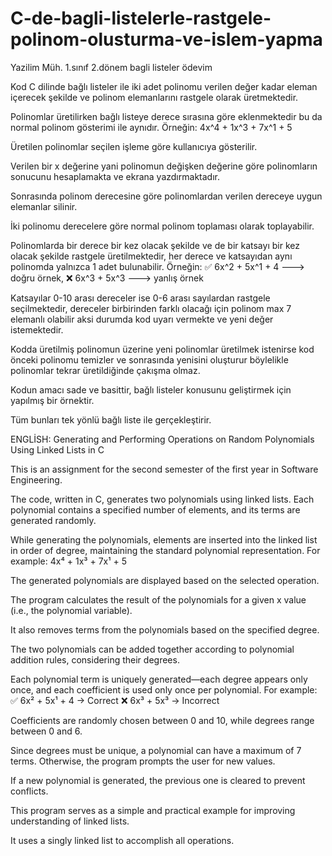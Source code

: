 # C-de-bagli-listelerle-rastgele-polinom-olusturma-ve-islem-yapma
Yazilim Müh. 1.sınıf 2.dönem bagli listeler ödevim

Kod C dilinde bağlı listeler ile iki adet polinomu verilen değer kadar eleman içerecek şekilde ve polinom elemanlarını rastgele olarak üretmektedir.

Polinomlar üretilirken bağlı listeye derece sırasına göre eklenmektedir bu da normal polinom gösterimi ile aynıdır. Örneğin: 4x^4 + 1x^3 + 7x^1 + 5

Üretilen polinomlar seçilen işleme göre kullanıcıya gösterilir.

Verilen bir x değerine yani polinomun değişken değerine göre polinomların sonucunu hesaplamakta ve ekrana yazdırmaktadır.

Sonrasında polinom derecesine göre polinomlardan verilen dereceye uygun elemanlar silinir.

İki polinomu derecelere göre normal polinom toplaması olarak toplayabilir.

Polinomlarda bir derece bir kez olacak şekilde ve de bir katsayı bir kez olacak şekilde rastgele üretilmektedir, her derece ve katsayıdan aynı polinomda yalnızca 1 adet bulunabilir. Örneğin: ✅ 6x^2 + 5x^1 + 4 ---> doğru örnek, ❌ 6x^3 + 5x^3 ---> yanlış örnek

Katsayılar 0-10 arası dereceler ise 0-6 arası sayılardan rastgele seçilmektedir, dereceler birbirinden farklı olacağı için polinom max 7 elemanlı olabilir aksi durumda kod uyarı vermekte ve yeni değer istemektedir.

Kodda üretilmiş polinomun üzerine yeni polinomlar üretilmek istenirse kod önceki polinomu temizler ve sonrasında yenisini oluşturur böylelikle polinomlar tekrar üretildiğinde çakışma olmaz.

Kodun amacı sade ve basittir, bağlı listeler konusunu geliştirmek için yapılmış bir örnektir.

Tüm bunları tek yönlü bağlı liste ile gerçekleştirir.



ENGLİSH: 
Generating and Performing Operations on Random Polynomials Using Linked Lists in C

This is an assignment for the second semester of the first year in Software Engineering.

The code, written in C, generates two polynomials using linked lists. Each polynomial contains a specified number of elements, and its terms are generated randomly.

While generating the polynomials, elements are inserted into the linked list in order of degree, maintaining the standard polynomial representation. For example:
4x⁴ + 1x³ + 7x¹ + 5

The generated polynomials are displayed based on the selected operation.

The program calculates the result of the polynomials for a given x value (i.e., the polynomial variable).

It also removes terms from the polynomials based on the specified degree.

The two polynomials can be added together according to polynomial addition rules, considering their degrees.

Each polynomial term is uniquely generated—each degree appears only once, and each coefficient is used only once per polynomial.
For example:
✅ 6x² + 5x¹ + 4 → Correct
❌ 6x³ + 5x³ → Incorrect

Coefficients are randomly chosen between 0 and 10, while degrees range between 0 and 6.

Since degrees must be unique, a polynomial can have a maximum of 7 terms. Otherwise, the program prompts the user for new values.

If a new polynomial is generated, the previous one is cleared to prevent conflicts.

This program serves as a simple and practical example for improving understanding of linked lists.

It uses a singly linked list to accomplish all operations.
